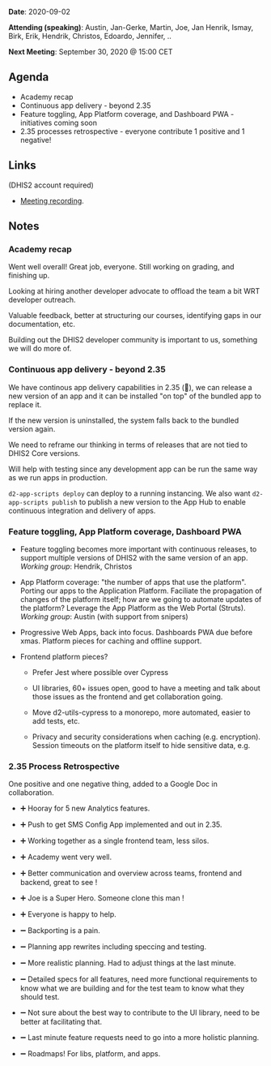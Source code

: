 **Date**: 2020-09-02

**Attending (speaking)**: Austin, Jan-Gerke, Martin, Joe, Jan Henrik,
Ismay, Birk, Erik, Hendrik, Christos, Edoardo, Jennifer, ..

**Next Meeting**: September 30, 2020 @ 15:00 CET

## Agenda

-   Academy recap
-   Continuous app delivery - beyond 2.35
-   Feature toggling, App Platform coverage, and Dashboard PWA -
    initiatives coming soon
-   2.35 processes retrospective - everyone contribute 1 positive and 1
    negative!

## Links

(DHIS2 account required)

- [Meeting recording](https://drive.google.com/file/d/1NaEMZDPmzgQCUC_BuReAW4VTX2k3hWSs/view?pli=1).

## Notes

### Academy recap

Went well overall! Great job, everyone. Still working on grading, and
finishing up.

Looking at hiring another developer advocate to offload the team a bit
WRT developer outreach.

Valuable feedback, better at structuring our courses, identifying gaps
in our documentation, etc.

Building out the DHIS2 developer community is important to us, something
we will do more of.

### Continuous app delivery - beyond 2.35

We have continous app delivery capabilities in 2.35 (:tada:), we can
release a new version of an app and it can be installed "on top" of the
bundled app to replace it.

If the new version is uninstalled, the system falls back to the bundled
version again.

We need to reframe our thinking in terms of releases that are not tied
to DHIS2 Core versions.

Will help with testing since any development app can be run the same way
as we run apps in production.

`d2-app-scripts deploy` can deploy to a running instancing. We also want
`d2-app-scripts publish` to publish a new version to the App Hub to
enable continuous integration and delivery of apps.

### Feature toggling, App Platform coverage, Dashboard PWA

-   Feature toggling becomes more important with continuous releases, to
    support multiple versions of DHIS2 with the same version of an app. 
    _Working group_: Hendrik, Christos

-   App Platform coverage: "the number of apps that use the platform".
    Porting our apps to the Application Platform. Faciliate the
    propagation of changes of the platform itself; how are we going to
    automate updates of the platform? Leverage the App Platform as the
    Web Portal (Struts).
    _Working group_: Austin (with support from snipers)

-   Progressive Web Apps, back into focus. Dashboards PWA due before
    xmas. Platform pieces for caching and offline support.

-   Frontend platform pieces?

    -   Prefer Jest where possible over Cypress

    -   UI libraries, 60+ issues open, good to have a meeting and talk
        about those issues as the frontend and get collaboration going.

    -   Move d2-utils-cypress to a monorepo, more automated, easier to
        add tests, etc.

    -   Privacy and security considerations when caching (e.g.
        encryption). Session timeouts on the platform itself to hide
        sensitive data, e.g.

### 2.35 Process Retrospective

One positive and one negative thing, added to a Google Doc in
collaboration.

-   :heavy_plus_sign: Hooray for 5 new Analytics features.
-   :heavy_plus_sign: Push to get SMS Config App implemented and out in 2.35.
-   :heavy_plus_sign: Working together as a single frontend team, less silos.
-   :heavy_plus_sign: Academy went very well.
-   :heavy_plus_sign: Better communication and overview across teams,
    frontend and backend, great to see !
-   :heavy_plus_sign: Joe is a Super Hero. Someone clone this man !
-   :heavy_plus_sign: Everyone is happy to help.

-   :heavy_minus_sign: Backporting is a pain.
-   :heavy_minus_sign: Planning app rewrites including speccing and testing. 
-   :heavy_minus_sign: More realistic planning. Had to adjust things at
    the last minute.
-   :heavy_minus_sign: Detailed specs for all features, need more
    functional requirements to know what we are building and for the
    test team to know what they should test.
-   :heavy_minus_sign: Not sure about the best way to contribute to the
    UI library, need to be better at facilitating that.
-   :heavy_minus_sign: Last minute feature requests need to go into a
    more holistic planning.
-   :heavy_minus_sign: Roadmaps! For libs, platform, and apps.

